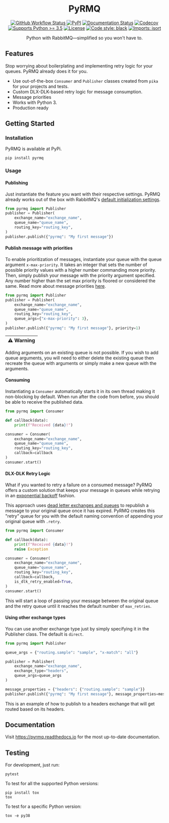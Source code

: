 <!--suppress HtmlDeprecatedAttribute -->
<div align="center">
  <h1>PyRMQ</h1>
  <a href="https://github.com/first-digital-finance/pyrmq"><img alt="GitHub Workflow Status" src="https://img.shields.io/github/workflow/status/altusgerona/pyrmq/Upload%20PyRMQ%20to%20PyPI?style=for-the-badge"></a>
  <a href="https://pypi.org/project/PyRMQ/"><img alt="PyPI" src="https://img.shields.io/pypi/v/pyrmq?style=for-the-badge"></a>
  <a href="https://pyrmq.readthedocs.io"><img src='https://readthedocs.org/projects/pyrmq/badge/?version=latest&style=for-the-badge' alt='Documentation Status' /></a>
  <a href="https://codecov.io/gh/first-digital-finance/pyrmq"><img alt="Codecov" src="https://img.shields.io/codecov/c/github/first-digital-finance/pyrmq/master.svg?style=for-the-badge"></a>
  <a href="https://pypi.org/project/PyRMQ/"><img alt="Supports Python >= 3.5" src="https://img.shields.io/pypi/pyversions/pyrmq?style=for-the-badge"/></a>
  <a href="https://mit-license.org" target="_blank"><img src="https://img.shields.io/badge/license-MIT-blue.svg?longCache=true&style=for-the-badge" alt="License"></a> 
  <a href="https://github.com/psf/black"><img alt="Code style: black" src="https://img.shields.io/badge/code%20style-black-000000.svg?longCache=true&style=for-the-badge"></a>
  <a href="https://github.com/PyCQA/isort"><img alt="Imports: isort" src="https://img.shields.io/badge/%20imports-isort-%231674b1?style=for-the-badge&labelColor=ef8336)](https://pycqa.github.io/isort/"></a>
  <p>Python with RabbitMQ—simplified so you won't have to.</p>
</div>

## Features
Stop worrying about boilerplating and implementing retry logic for your queues. PyRMQ already
does it for you.
- Use out-of-the-box `Consumer` and `Publisher` classes created from `pika` for your projects and tests.
- Custom DLX-DLK-based retry logic for message consumption.
- Message priorities
- Works with Python 3.
- Production ready

## Getting Started
### Installation
PyRMQ is available at PyPi.
```shell script
pip install pyrmq
```
### Usage
#### Publishing
Just instantiate the feature you want with their respective settings.
PyRMQ already works out of the box with RabbitMQ's [default initialization settings](https://hub.docker.com/_/rabbitmq).
```python
from pyrmq import Publisher
publisher = Publisher(
    exchange_name="exchange_name",
    queue_name="queue_name",
    routing_key="routing_key",
)
publisher.publish({"pyrmq": "My first message"})
```
#### Publish message with priorities
To enable prioritization of messages, instantiate your queue with the queue 
argument `x-max-priority`. It takes an integer that sets the number of possible 
priority values with a higher number commanding more priority. Then, simply 
publish your message with the priority argument specified. Any number higher 
than the set max priority is floored or considered the same.
Read more about message priorities [here](https://www.rabbitmq.com/priority.html).
```python
from pyrmq import Publisher
publisher = Publisher(
    exchange_name="exchange_name",
    queue_name="queue_name",
    routing_key="routing_key",
    queue_args={"x-max-priority": 3},
)
publisher.publish({"pyrmq": "My first message"}, priority=1)
```

| :warning: Warning                                                                                  |
|:---------------------------------------------------------------------------------------------------|
Adding arguments on an existing queue is not possible. If you wish to add queue arguments, you will need to either
delete the existing queue then recreate the queue with arguments or simply make a new queue with the arguments.

#### Consuming
Instantiating a `Consumer` automatically starts it in its own thread making it
non-blocking by default. When run after the code from before, you should be
able to receive the published data.
```python
from pyrmq import Consumer

def callback(data):
    print(f"Received {data}!")

consumer = Consumer(
    exchange_name="exchange_name",
    queue_name="queue_name",
    routing_key="routing_key",
    callback=callback
)
consumer.start()
```

#### DLX-DLK Retry Logic
What if you wanted to retry a failure on a consumed message? PyRMQ offers a custom solution that keeps your message
in queues while retrying in an [exponential backoff](https://en.wikipedia.org/wiki/Exponential_backoff) fashion.

This approach uses [dead letter exchanges and queues](https://www.rabbitmq.com/dlx.html) to republish a message to your
original queue once it has expired. PyRMQ creates this "retry" queue for you with the default naming convention of
appending your original queue with `.retry`.

```python
from pyrmq import Consumer

def callback(data):
    print(f"Received {data}!")
    raise Exception

consumer = Consumer(
    exchange_name="exchange_name",
    queue_name="queue_name",
    routing_key="routing_key",
    callback=callback,
    is_dlk_retry_enabled=True,
)
consumer.start()
```

This will start a loop of passing your message between the original queue and the retry queue until it reaches
the default number of `max_retries`.

#### Using other exchange types
You can use another exchange type just by simply specifying it in the Publisher class. The default is
`direct`. 

```python
from pyrmq import Publisher

queue_args = {"routing.sample": "sample", "x-match": "all"}

publisher = Publisher(
    exchange_name="exchange_name",
    exchange_type="headers",
    queue_args=queue_args
)

message_properties = {"headers": {"routing.sample": "sample"}}
publisher.publish({"pyrmq": "My first message"}, message_properties=message_properties)
```

This is an example of how to publish to a headers exchange that will get routed
based on its headers.

## Documentation
Visit https://pyrmq.readthedocs.io for the most up-to-date documentation.


## Testing
For development, just run:
```shell script
pytest
```
To test for all the supported Python versions:
```shell script
pip install tox
tox
```
To test for a specific Python version:
```shell script
tox -e py38
```
